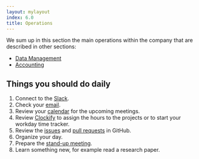 ```yaml
---
layout: mylayout
index: 6.0
title: Operations
---
```


We sum up in this section the main operations within the company that are described in other sections:
* [Data Management](/6-1-data-management)
* [Accounting](/6-2-accounting)

## Things you should do daily

1. Connect to the [Slack](https://serendeepia.slack.com).
1. Check your [email](https://gmail.com).
1. Review your [calendar](https://calendar.google.com) for the upcoming meetings.
1. Review [Clockify](https://clockify.me/) to assign the hours to the projects or to start your workday time tracker.
1. Review the [issues](https://github.com/issues?utf8=✓&q=is%3Aopen+is%3Aissue+user%3Aserendeepia+archived%3Afalse+) and [pull requests](https://github.com/pulls?utf8=✓&q=is%3Aopen+is%3Apr+user%3Aserendeepia+archived%3Afalse+) in GitHub.
1. Organize your day.
1. Prepare the [stand-up meeting](https://serendeepia.slack.com/messages/CFN4L2VLJ/).
1. Learn something new, for example read a research paper.

